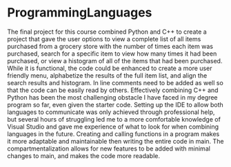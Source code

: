 # ProgrammingLanguages

The final project for this course combined Python and C++ to create a project that gave the user options to view a complete list of all items purchased from a grocery store with the number of times each item was purchased, search for a specific item to view how many times it had been purchased, or view a histogram of all of the items that had been purchased. While it is functional, the code could be enhanced to create a more user friendly menu, alphabetize the results of the full item list, and align the search results and histogram. In line comments need to be added as well so that the code can be easily read by others. Effectively combining C++ and Python has been the most challenging obstacle I have faced in my degree program so far, even given the starter code. Setting up the IDE to allow both languages to communicate was only achieved through professional help, but several hours of struggling led me to a more comfortable knowledge of Visual Studio and gave me experience of what to look for when combining languages in the future.
Creating and calling functions in a program makes it more adaptable and maintainable then writing the entire code in main. The compartmentalization allows for new features to be added with minimal changes to main, and makes the code more readable.
